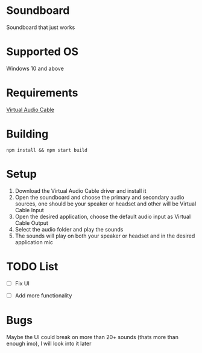 # Soundboard
Soundboard that just works

# Supported OS
Windows 10 and above

# Requirements 
[Virtual Audio Cable](https://vb-audio.com/Cable/)

# Building
```npm install && npm start build```

# Setup
1. Download the Virtual Audio Cable driver and install it
2. Open the soundboard and choose the primary and secondary audio sources, one should be your speaker or headset and other will be Virtual Cable Input
3. Open the desired application, choose the default audio input as Virtual Cable Output
4. Select the audio folder and play the sounds
5. The sounds will play on both your speaker or headset and in the desired application mic

# TODO List
- [ ] Fix UI
- [ ] Add more functionality
  

# Bugs
Maybe the UI could break on more than 20+ sounds (thats more than enough imo), I will look into it later

